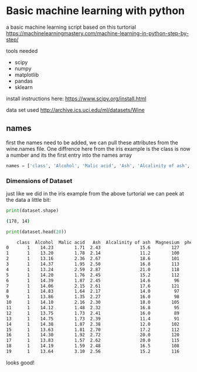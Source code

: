 # Basic machine learning with python

a basic machine learning script based on this turtorial https://machinelearningmastery.com/machine-learning-in-python-step-by-step/

tools needed
* scipy
* numpy
* matplotlib
* pandas
* sklearn

install instructions here: https://www.scipy.org/install.html

data set used http://archive.ics.uci.edu/ml/datasets/Wine

## names

first the names need to be added, we can pull these attributes from the wine.names file. One diffrence here from the iris example is the class is now a number and its the first entry into the names array

```python
names = ['class', 'Alcohol', 'Malic acid', 'Ash', 'Alcalinity of ash', 'Magnesium', 'phenols', 'Flavanoids', 'Nonflavanoid', 'Proanthocyanins', 'Color', 'Hue', 'diluted wines', 'Proline']
```

### Dimensions of Dataset
just like we did in the iris example from the above turtorial we can peek at the data a little bit:

```python
print(dataset.shape)
```
```bash
(178, 14)
```


```python
print(dataset.head(20))
```

```bash
    class  Alcohol  Malic acid   Ash  Alcalinity of ash  Magnesium  phenols  Flavanoids  Nonflavanoid  Proanthocyanins  Color   Hue  diluted wines  Proline
0       1    14.23        1.71  2.43               15.6        127     2.80        3.06          0.28             2.29   5.64  1.04           3.92     1065
1       1    13.20        1.78  2.14               11.2        100     2.65        2.76          0.26             1.28   4.38  1.05           3.40     1050
2       1    13.16        2.36  2.67               18.6        101     2.80        3.24          0.30             2.81   5.68  1.03           3.17     1185
3       1    14.37        1.95  2.50               16.8        113     3.85        3.49          0.24             2.18   7.80  0.86           3.45     1480
4       1    13.24        2.59  2.87               21.0        118     2.80        2.69          0.39             1.82   4.32  1.04           2.93      735
5       1    14.20        1.76  2.45               15.2        112     3.27        3.39          0.34             1.97   6.75  1.05           2.85     1450
6       1    14.39        1.87  2.45               14.6         96     2.50        2.52          0.30             1.98   5.25  1.02           3.58     1290
7       1    14.06        2.15  2.61               17.6        121     2.60        2.51          0.31             1.25   5.05  1.06           3.58     1295
8       1    14.83        1.64  2.17               14.0         97     2.80        2.98          0.29             1.98   5.20  1.08           2.85     1045
9       1    13.86        1.35  2.27               16.0         98     2.98        3.15          0.22             1.85   7.22  1.01           3.55     1045
10      1    14.10        2.16  2.30               18.0        105     2.95        3.32          0.22             2.38   5.75  1.25           3.17     1510
11      1    14.12        1.48  2.32               16.8         95     2.20        2.43          0.26             1.57   5.00  1.17           2.82     1280
12      1    13.75        1.73  2.41               16.0         89     2.60        2.76          0.29             1.81   5.60  1.15           2.90     1320
13      1    14.75        1.73  2.39               11.4         91     3.10        3.69          0.43             2.81   5.40  1.25           2.73     1150
14      1    14.38        1.87  2.38               12.0        102     3.30        3.64          0.29             2.96   7.50  1.20           3.00     1547
15      1    13.63        1.81  2.70               17.2        112     2.85        2.91          0.30             1.46   7.30  1.28           2.88     1310
16      1    14.30        1.92  2.72               20.0        120     2.80        3.14          0.33             1.97   6.20  1.07           2.65     1280
17      1    13.83        1.57  2.62               20.0        115     2.95        3.40          0.40             1.72   6.60  1.13           2.57     1130
18      1    14.19        1.59  2.48               16.5        108     3.30        3.93          0.32             1.86   8.70  1.23           2.82     1680
19      1    13.64        3.10  2.56               15.2        116     2.70        3.03          0.17             1.66   5.10  0.96           3.36      845
```
looks good!

